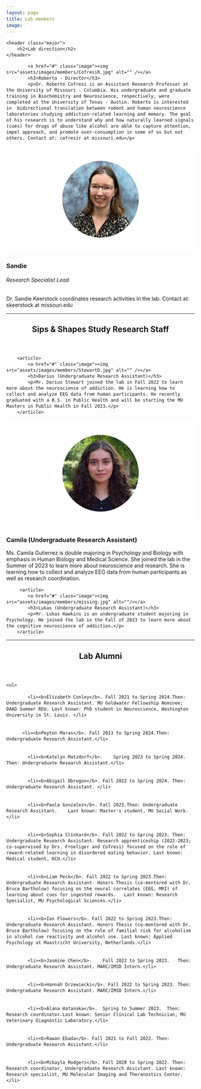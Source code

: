 ```yaml
---
layout: page
title: Lab members
image: 
---
```

<section>

	<header class="major">
		<h2>Lab direction</h2>
	</header>
	
	
<div class="posts">

		
<article>

			<a href="#" class="image"><img src="assets/images/members/CofresiR.jpg" alt="" /></a>
			<h3>Roberto - Director</h3>
			<p>Dr. Roberto Cofresí is an Assistant Research Professor at the University of Missouri - Columbia. His undergraduate and graduate training in Biochemistry and Neuroscience, respectively, were completed at the University of Texas - Austin. Roberto is interested in  bidirectional translation between rodent and human neuroscience laboratories studying addiction-related learning and memory. The goal of his research is to understand why and how naturally learned signals (cues) for drugs of abuse like alcohol are able to capture attention, impel approach, and promote over-consumption in some of us but not others. Contact at: cofresir at missouri.edu</p>

</article>




<article>
			<a href="#" class="image"><img src="assets/images/members/KeerstockS.jpg" alt="" /></a>
			<h3>Sandie</h3>
			<h6>Research Specialist Lead</h6>
			<p>Dr. Sandie Keerstock coordinates research activities in the lab. Contact at: skeerstock at missouri.edu</p>

</article>

</div>


</section>
		


<hr class="major" />		
		
		
<section>
	<header class="major">
		<h2>Sips & Shapes Study Research Staff </h2>
	</header>
	
<div class="posts">
	
		<article>
			<a href="#" class="image"><img src="assets/images/members/StewartD.jpg" alt="" /></a>
			<h3>Darius (Undergraduate Research Assistant)</h3>
			<p>Mr. Darius Stewart joined the lab in Fall 2022 to learn more about the neuroscience of addiction. He is learning how to collect and analyze EEG data from human participants. He recently graduated with a B.S. in Public Health and will be starting the MU Masters in Public Health in Fall 2023.</p>
		</article>


  <article>
			<a href="#" class="image"><img src="assets/images/members/GutierrezC.jpg" alt=""/></a>
			<h3>Camila (Undergraduate Research Assistant)</h3>
			<p>Ms. Camila Gutierrez is double majoring in Psychology and Biology with emphasis in Human Biology and Medical Science. She joined the lab in the Summer of 2023 to learn more about neuroscience and research. She is learning how to collect and analyze EEG data from human participants as well as research coordination.</p>
		</article>
	
  
		 <article>
			<a href="#" class="image"><img src="assets/images/members/missing.jpg" alt=""/></a>
			<h3>Lukas (Undergraduate Research Assistant)</h3>
			<p>Mr. Lukas Hawkins is an undergraduate student majoring in Psychology. He joined the lab in the Fall of 2023 to learn more about the cognitive neuroscience of addiction.</p>
		</article>
			
		

</div>
</section>



<hr class="major" />

		
<section>
	<header class="major">
		<h2>Lab Alumni </h2>
	</header>
	
	<ul>

			<li><b>Elizabeth Conley</b>. Fall 2021 to Spring 2024.Then: Undergraduate Research Assistant. MU Goldwater Fellowship Nominee; DAAD Summer REU. Last known: PhD student in Neuroscience, Washington University in St. Louis. </li>
		
		
		  <li><b>Peyton Maras</b>. Fall 2023 to Spring 2024.Then: Undergraduate Research Assistant.</li>
		
			
			<li><b>Katelyn Matzdorf</b>.	Spring 2023 to Spring 2024.	Then: Undergraduate Research Assistant.</li>
			
		
			<li><b>Abigail Obregon</b>.	Fall 2022 to Spring 2024. Then: Undergraduate Research Assistant. </li>
			
		
			<li><b>Paola Gonzalez</b>. Fall 2023.Then: Undergraduate Research Assistant.	Last known: Master's student, MU Social Work.</li>
			
					
			<li><b>Sophia Slinkard</b>. Fall 2022 to Spring 2023. Then: Undergraduate Research Assistant. Research apprenticeship (2022-2023; co-supervised by Drs. Froeliger and Cofresi) focused on the role of reward-related learning in disordered eating behavior. Last known: Medical student, KCU.</li>
			
			
			<li><b>Liam Peck</b>. Fall 2022 to Spring 2023.Then: Undergraduate Research Assistant. Honors Thesis (co-mentored with Dr. Bruce Bartholow) focusing on the neural correlates (EEG, MRI) of learning about cues for ingested rewards.	Last known: Research Specialist, MU Psychological Sciences.</li>
			
			
			<li><b>Ian Flowers</b>.	Fall 2022 to Spring 2023.Then: Undergraduate Research Assistant. Honors Thesis (co-mentored with Dr. Bruce Bartholow) focusing on the role of familial risk for alcoholism in alcohol cue reactivity and alcohol use. Last known: Applied Psychology at Maastricht University, Netherlands.</li>
			
			
			<li><b>Jasmine Chen</b>.	Fall 2022 to Spring 2023.	Then: Undergraduate Research Assistant. MARC/IMSD Intern.</li>
			
			
			<li><b>Hannah Drzewiecki</b>. Fall 2022 to Spring 2023. Then: Undergraduate Research Assistant. MARC/IMSD Intern.</li>
			
			
			<li><b>Alana Hatanaka</b>.	Spring to Summer 2023.	Then: Research coordinator.Last known: Senior Clinical Lab Technician, MU Veterinary Diagnostic Laboratory.</li>
			
			
			<li><b>Rawan Ebada</b>.	Fall 2021 to Fall 2022.	Then: Undergraduate Research Assistant.</li>
			
			
			<li><b>Mikayla Rodgers</b>. Fall 2020 to Spring 2022. Then: Research coordinator, Undergraduate Research Assistant. Last known: Research specialist, MU Molecular Imaging and Theranostics Center.</li>
			
</ul>

</section>


